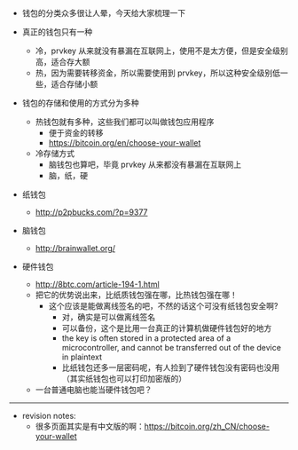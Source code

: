 - 钱包的分类众多很让人晕，今天给大家梳理一下

- 真正的钱包只有一种
  - 冷，prvkey 从来就没有暴漏在互联网上，使用不是太方便，但是安全级别高，适合存大额
  - 热，因为需要转移资金，所以需要使用到 prvkey，所以这种安全级别低一些，适合存储小额

- 钱包的存储和使用的方式分为多种
  - 热钱包就有多种，这些我们都可以叫做钱包应用程序
     - 便于资金的转移
     - https://bitcoin.org/en/choose-your-wallet
  - 冷存储方式
    - 脑钱包也算吧，毕竟 prvkey 从来都没有暴漏在互联网上
    - 脑，纸，硬
 
- 纸钱包
  - http://p2pbucks.com/?p=9377
- 脑钱包
  - http://brainwallet.org/
- 硬件钱包
  -  http://8btc.com/article-194-1.html
  - 把它的优势说出来，比纸质钱包强在哪，比热钱包强在哪！
    - 这个应该是能做离线签名的吧，不然的话这个可没有纸钱包安全啊?
       - 对，确实是可以做离线签名
       - 可以备份，这个是比用一台真正的计算机做硬件钱包好的地方
       - the key is often stored in a protected area of a microcontroller, and cannot be transferred out of the device in plaintext
       - 比纸钱包还多一层密码呢，有人捡到了硬件钱包没有密码也没用（其实纸钱包也可以打印加密版的）
  - 一台普通电脑也能当硬件钱包吧？

--- 
- revision notes:
  - 很多页面其实是有中文版的啊：https://bitcoin.org/zh_CN/choose-your-wallet